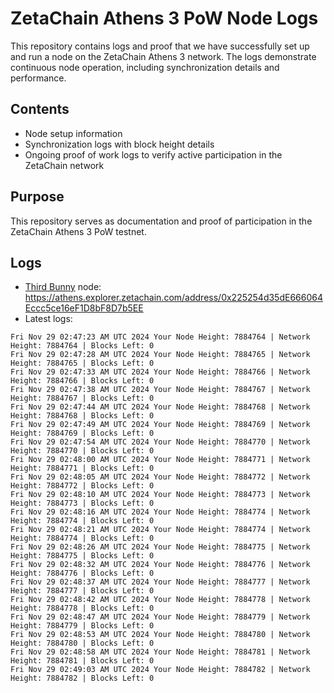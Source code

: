 # ZetaChain Athens 3 PoW Node Logs
This repository contains logs and proof that we have successfully set up and run a node on the ZetaChain Athens 3 network. The logs demonstrate continuous node operation, including synchronization details and performance.

## Contents
- Node setup information
- Synchronization logs with block height details
- Ongoing proof of work logs to verify active participation in the ZetaChain network

## Purpose
This repository serves as documentation and proof of participation in the ZetaChain Athens 3 PoW testnet.

## Logs

- [Third Bunny](https://thirdbunny.xyz/) node: https://athens.explorer.zetachain.com/address/0x225254d35dE666064Eccc5ce16eF1D8bF8D7b5EE
- Latest logs:
```
Fri Nov 29 02:47:23 AM UTC 2024 Your Node Height: 7884764 | Network Height: 7884764 | Blocks Left: 0
Fri Nov 29 02:47:28 AM UTC 2024 Your Node Height: 7884765 | Network Height: 7884765 | Blocks Left: 0
Fri Nov 29 02:47:33 AM UTC 2024 Your Node Height: 7884766 | Network Height: 7884766 | Blocks Left: 0
Fri Nov 29 02:47:38 AM UTC 2024 Your Node Height: 7884767 | Network Height: 7884767 | Blocks Left: 0
Fri Nov 29 02:47:44 AM UTC 2024 Your Node Height: 7884768 | Network Height: 7884768 | Blocks Left: 0
Fri Nov 29 02:47:49 AM UTC 2024 Your Node Height: 7884769 | Network Height: 7884769 | Blocks Left: 0
Fri Nov 29 02:47:54 AM UTC 2024 Your Node Height: 7884770 | Network Height: 7884770 | Blocks Left: 0
Fri Nov 29 02:48:00 AM UTC 2024 Your Node Height: 7884771 | Network Height: 7884771 | Blocks Left: 0
Fri Nov 29 02:48:05 AM UTC 2024 Your Node Height: 7884772 | Network Height: 7884772 | Blocks Left: 0
Fri Nov 29 02:48:10 AM UTC 2024 Your Node Height: 7884773 | Network Height: 7884773 | Blocks Left: 0
Fri Nov 29 02:48:16 AM UTC 2024 Your Node Height: 7884774 | Network Height: 7884774 | Blocks Left: 0
Fri Nov 29 02:48:21 AM UTC 2024 Your Node Height: 7884774 | Network Height: 7884774 | Blocks Left: 0
Fri Nov 29 02:48:26 AM UTC 2024 Your Node Height: 7884775 | Network Height: 7884775 | Blocks Left: 0
Fri Nov 29 02:48:32 AM UTC 2024 Your Node Height: 7884776 | Network Height: 7884776 | Blocks Left: 0
Fri Nov 29 02:48:37 AM UTC 2024 Your Node Height: 7884777 | Network Height: 7884777 | Blocks Left: 0
Fri Nov 29 02:48:42 AM UTC 2024 Your Node Height: 7884778 | Network Height: 7884778 | Blocks Left: 0
Fri Nov 29 02:48:47 AM UTC 2024 Your Node Height: 7884779 | Network Height: 7884779 | Blocks Left: 0
Fri Nov 29 02:48:53 AM UTC 2024 Your Node Height: 7884780 | Network Height: 7884780 | Blocks Left: 0
Fri Nov 29 02:48:58 AM UTC 2024 Your Node Height: 7884781 | Network Height: 7884781 | Blocks Left: 0
Fri Nov 29 02:49:03 AM UTC 2024 Your Node Height: 7884782 | Network Height: 7884782 | Blocks Left: 0
```
